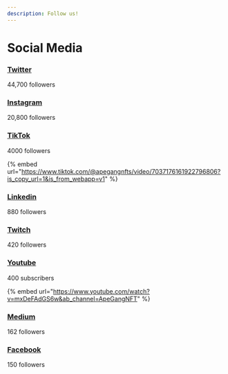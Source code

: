 ```yaml
---
description: Follow us!
---
```


# Social Media

### [Twitter](https://twitter.com/ApeGangNFT)

44,700 followers

### [Instagram](https://www.instagram.com/apegangnft/)

20,800 followers

### [TikTok](https://www.tiktok.com/@apegangnfts)

4000 followers

{% embed url="https://www.tiktok.com/@apegangnfts/video/7037176161922796806?is_copy_url=1&is_from_webapp=v1" %}

### [Linkedin](https://www.linkedin.com/company/ape-gang-nft)

880 followers

### [Twitch](https://www.twitch.tv/apegangnft)

420 followers

### [Youtube](https://www.youtube.com/channel/UCMw3BiTMAG87HJ1vO5vl7Pw)

400 subscribers

{% embed url="https://www.youtube.com/watch?v=mxDeFAdGS6w&ab_channel=ApeGangNFT" %}

### [Medium](https://apegang.medium.com/)

162 followers

### [Facebook](https://www.facebook.com/ApeGangNFT/)

150 followers
